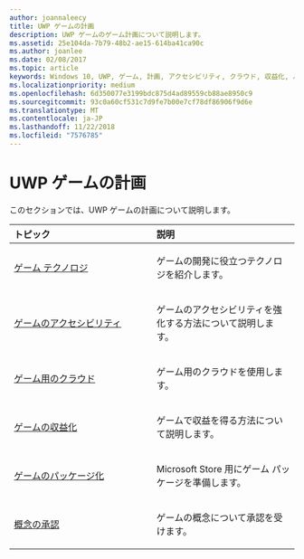 ```yaml
---
author: joannaleecy
title: UWP ゲームの計画
description: UWP ゲームのゲーム計画について説明します。
ms.assetid: 25e104da-7b79-48b2-ae15-614ba41ca90c
ms.author: joanlee
ms.date: 02/08/2017
ms.topic: article
keywords: Windows 10, UWP, ゲーム, 計画, アクセシビリティ, クラウド, 収益化, パッケージ化, テクノロジ, 概念, 承認
ms.localizationpriority: medium
ms.openlocfilehash: 6d350077e3199bdc875d4ad89559cb88ae8950c9
ms.sourcegitcommit: 93c0a60cf531c7d9fe7b00e7cf78df86906f9d6e
ms.translationtype: MT
ms.contentlocale: ja-JP
ms.lasthandoff: 11/22/2018
ms.locfileid: "7576785"
---
```

# <a name="planning-for-uwp-games"></a>UWP ゲームの計画

このセクションでは、UWP ゲームの計画について説明します。

<table>
<colgroup>
<col width="50%" />
<col width="50%" />
</colgroup>
<thead>
<tr class="header">
<th align="left">トピック</th>
<th align="left">説明</th>
</tr>
</thead>
<tbody>
<tr class="odd">
<td align="left"><p><a href="game-development-platform-guide.md">ゲーム テクノロジ</a></p></td>
<td align="left"><p>ゲームの開発に役立つテクノロジを紹介します。</p></td>
</tr>
<tr class="even">
<td align="left"><p><a href="accessibility-for-games.md">ゲームのアクセシビリティ</a></p></td>
<td align="left"><p>ゲームのアクセシビリティを強化する方法について説明します。</p></td>
</tr>
<tr class="odd">
<td align="left"><p><a href="cloud-for-games.md">ゲーム用のクラウド</a></p></td>
<td align="left"><p>ゲーム用のクラウドを使用します。</p></td>
</tr>
<tr class="even">
<td align="left"><p><a href="monetization-for-games.md">ゲームの収益化</a></p></td>
<td align="left"><p>ゲームで収益を得る方法について説明します。</p></td>
</tr>
<tr class="odd">
<td align="left"><p><a href="package-your-windows-store-directx-game.md">ゲームのパッケージ化</a></p></td>
<td align="left"><p>Microsoft Store 用にゲーム パッケージを準備します。</p></td>
</tr>
<tr class="even">
<td align="left"><p><a href="concept-approval.md">概念の承認</a></p></td>
<td align="left"><p>ゲームの概念について承認を受けます。</p></td>
</tr>
</tbody>
</table>
 

 

 




